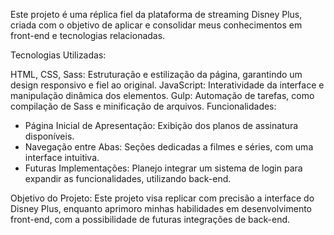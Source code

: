 Este projeto é uma réplica fiel da plataforma de streaming Disney Plus, criada com o objetivo de aplicar e consolidar meus conhecimentos em front-end e tecnologias relacionadas.

Tecnologias Utilizadas:

HTML, CSS, Sass: Estruturação e estilização da página, garantindo um design responsivo e fiel ao original.
JavaScript: Interatividade da interface e manipulação dinâmica dos elementos.
Gulp: Automação de tarefas, como compilação de Sass e minificação de arquivos.
Funcionalidades:

* Página Inicial de Apresentação: Exibição dos planos de assinatura disponíveis.
* Navegação entre Abas: Seções dedicadas a filmes e séries, com uma interface intuitiva.
* Futuras Implementações: Planejo integrar um sistema de login para expandir as funcionalidades, utilizando back-end.

Objetivo do Projeto: Este projeto visa replicar com precisão a interface do Disney Plus, enquanto aprimoro minhas habilidades em desenvolvimento front-end, com a possibilidade de futuras integrações de back-end.
